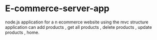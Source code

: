 # E-commerce-server-app
node.js application for a n ecommerce website using the mvc structure
application can add products , get all products , delete products , update products , home.
